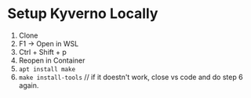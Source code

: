 # Setup Kyverno Locally

1. Clone
2. F1 -> Open in WSL
3. Ctrl + Shift + p
4. Reopen in Container
5. `apt install make`
6. `make install-tools`
// if it doestn't work, close vs code and do step 6 again.
